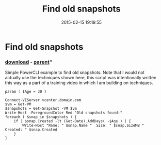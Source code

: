 ﻿---
pid:            5737
parent:         1548
children:       
poster:         Ridouan
title:          Find old snapshots
date:           2015-02-15 19:19:55
format:         posh
---

# Find old snapshots

### [download](5737.ps1) - [parent](1548.md)"

Simple PowerCLI example to find old snapshots. Note that I would not actually use the techniques shown here, this script was intentionally written this way as a part of a training video in which I am building on techniques.

```posh
param ( $Age = 30 )

Connect-VIServer vcenter.domain.com
$vm = Get-VM
$snapshots = Get-Snapshot -VM $vm
Write-Host -ForegroundColor Red "Old snapshots found:"
foreach ( $snap in $snapshots ) {
	if ( $snap.Created -lt (Get-Date).AddDays( -$Age ) ) {
		Write-Host "Name: " $snap.Name "  Size: " $snap.SizeMB "  Created: " $snap.Created
	}
}
```
